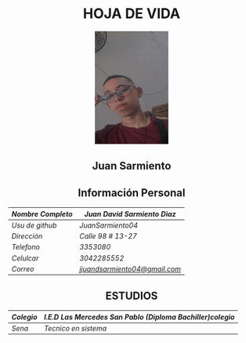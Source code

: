 # <center> HOJA DE VIDA </center>

<center>
<img src="https://github.com/CarsOk/ADSO2698056PROJECT1/blob/main/HOJAS_DE_VIDA/FOTOS/imagen-2.jpg?raw=true" width ="150" height="230"/>
<center>

## <center>**Juan Sarmiento** <br></center>

## **Información Personal**

| *Nombre Completo* | *Juan David Sarmiento Dìaz*   |
|-------------------|-------------------------------|
| *Usu de github*   | *JuanSarmiento04*             |
| *Dirección*       | *Calle 98 # 13-27*            |
| *Telefono*        | *3353080*                     |
| *Celulcar*        | *3042285552*                  |
| *Correo*          | *jjuandsarmiento04@gmail.com* |

## **ESTUDIOS**
| *Colegio* | *I.E.D Las Mercedes San Pablo (Diploma Bachiller)colegio* |
|-----------|-----------------------------------------------------------|
| *Sena*    | *Tecnico en sistema*                                      |
